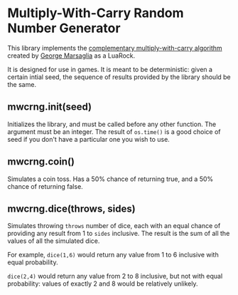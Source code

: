 # Multiply-With-Carry Random Number Generator

This library implements the [complementary multiply-with-carry algorithm](https://en.wikipedia.org/wiki/Multiply-with-carry) created by [George Marsaglia](https://en.wikipedia.org/wiki/George_Marsaglia) as a LuaRock.

It is designed for use in games. It is meant to be deterministic: given a certain intial seed, the sequence of results provided by the library should be the same.

## mwcrng.init(seed)

Initializes the library, and must be called before any other function. The argument must be an integer. The result of `os.time()` is a good choice of seed if you don't have a particular one you wish to use.

## mwcrng.coin()

Simulates a coin toss. Has a 50% chance of returning true, and a 50% chance of returning false.

## mwcrng.dice(throws, sides)

Simulates throwing `throws` number of dice, each with an equal chance of providing any result from 1 to `sides` inclusive. The result is the sum of all the values of all the simulated dice.

For example, `dice(1,6)` would return any value from 1 to 6 inclusive with equal probability.

`dice(2,4)` would return any value from 2 to 8 inclusive, but not with equal probability: values of exactly 2 and 8 would be relatively unlikely.
